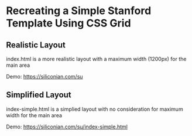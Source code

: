 # Recreating a Simple Stanford Template Using CSS Grid

## Realistic Layout
index.html is a more realistic layout with a maximum width (1200px) for the main area

Demo: https://siliconian.com/su

## Simplified Layout
index-simple.html is a simplied layout with no consideration for maximum width for the main area

Demo: https://siliconian.com/su/index-simple.html
